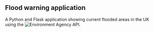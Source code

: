 ## Flood warning application
A Python and Flask application showing current flooded areas in the UK using the ![Environment Agency API](https://environment.data.gov.uk/flood-monitoring/doc/reference).
